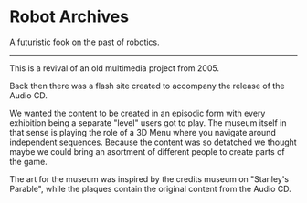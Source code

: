 # Robot Archives

A futuristic fook on the past of robotics.

---

This is a revival of an old multimedia project from 2005.

Back then there was a flash site created to accompany the release of the Audio CD.

We wanted the content to be created in an episodic form with every exhibition being a separate "level" users got to play. The museum itself in that sense is playing the role of a 3D Menu where you navigate around independent sequences. Because the content was so detatched we thought maybe we could bring an asortment of different people to create parts of the game.

The art for the museum was inspired by the credits museum on "Stanley's Parable", while the plaques contain the original content from the Audio CD.
